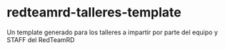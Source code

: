 # redteamrd-talleres-template
Un template generado para los talleres a impartir por parte del equipo y STAFF del RedTeamRD
